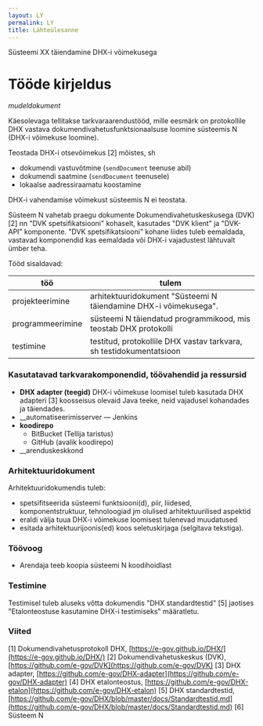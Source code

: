 ```yaml
---
layout: LY
permalink: LY
title: Lähteülesanne
---
```


Süsteemi XX täiendamine DHX-i võimekusega

# Tööde kirjeldus

_mudeldokument_

Käesolevaga tellitakse tarkvaraarendustööd, mille eesmärk on protokollile DHX vastava dokumendivahetusfunktsionaalsuse loomine süsteemis N (DHX-i võimekuse loomine).

Teostada DHX-i otsevõimekus [2] mõistes, sh
- dokumendi vastuvõtmine (`sendDocument` teenuse abil)
- dokumendi saatmine (`sendDocument` teenusele)
- lokaalse aadressiraamatu koostamine

DHX-i vahendamise võimekust süsteemis N ei teostata.

Süsteem N vahetab praegu dokumente Dokumendivahetuskeskusega (DVK) [2] nn "DVK spetsifikatsiooni" kohaselt, kasutades "DVK klient" ja "DVK-API" komponente. "DVK spetsifikatsiooni" kohane liides tuleb eemaldada, vastavad komponendid kas eemaldada või DHX-i vajadustest lähtuvalt ümber teha.

Tööd sisaldavad:

| töö | tulem |
|-----|-----------|
| projekteerimine | arhitektuuridokument "Süsteemi N täiendamine DHX-i võimekusega". |
| programmeerimine | süsteemi N täiendatud programmikood, mis teostab DHX protokolli |
| testimine        | testitud, protokollile DHX vastav tarkvara, sh testidokumentatsioon |

### Kasutatavad tarkvarakomponendid, töövahendid ja ressursid

- __DHX adapter (teegid)__ DHX-i võimekuse loomisel tuleb kasutada DHX adapteri [3] koosseisus olevaid Java teeke, neid vajadusel kohandades ja täiendades.
- __automatiseerimisserver — Jenkins
- __koodirepo__
  - BitBucket (Tellija taristus)
  - GitHub (avalik koodirepo)
- __arenduskeskkond


### Arhitektuuridokument

Arhitektuuridokumendis tuleb:

- spetsifitseerida süsteemi funktsiooni(d), piir, liidesed, komponentstruktuur, tehnoloogiad jm olulised arhitektuurilised aspektid
- eraldi välja tuua DHX-i võimekuse loomisest tulenevad muudatused
- esitada arhitektuurijoonis(ed) koos seletuskirjaga (selgitava tekstiga).

### Töövoog


- Arendaja teeb koopia süsteemi N koodihoidlast



### Testimine

Testimisel tuleb aluseks võtta dokumendis "DHX standardtestid" [5] jaotises "Etalonteostuse kasutamine DHX-i testimiseks" määratletu.






### Viited
[1] Dokumendivahetusprotokoll DHX, [https://e-gov.github.io/DHX/](https://e-gov.github.io/DHX/)
[2] Dokumendivahetuskeskus (DVK), [https://github.com/e-gov/DVK](https://github.com/e-gov/DVK)
[3] DHX adapter, [https://github.com/e-gov/DHX-adapter](https://github.com/e-gov/DHX-adapter)
[4] DHX etalonteostus, [https://github.com/e-gov/DHX-etalon](https://github.com/e-gov/DHX-etalon)
[5] DHX standardtestid, [https://github.com/e-gov/DHX/blob/master/docs/Standardtestid.md](https://github.com/e-gov/DHX/blob/master/docs/Standardtestid.md)
[6] Süsteem N
